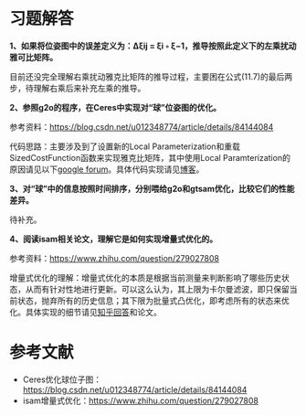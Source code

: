 # 习题解答

**1、如果将位姿图中的误差定义为：∆ξij = ξi ◦ ξ−1，推导按照此定义下的左乘扰动雅可比矩阵。**

目前还没完全理解右乘扰动雅克比矩阵的推导过程，主要困在公式(11.7)的最后两步，待理解右乘后来补充左乘的推导。


**2、参照g2o的程序，在Ceres中实现对“球”位姿图的优化。**

参考资料：https://blog.csdn.net/u012348774/article/details/84144084

代码思路：主要涉及到了设置新的Local Parameterization和重载SizedCostFunction函数来实现雅克比矩阵，其中使用Local Paramterization的原因请见以下[google forum](https://groups.google.com/forum/#!msg/ceres-solver/7HfF6DnCv7o/h38kAxYKAwAJ)。具体代码实现请见[博客](https://blog.csdn.net/u012348774/article/details/84144084)。


**3、对“球”中的信息按照时间排序，分别喂给g2o和gtsam优化，比较它们的性能差异。**

待补充。


**4、阅读isam相关论文，理解它是如何实现增量式优化的。**

参考资料：https://www.zhihu.com/question/279027808

增量式优化的理解：增量式优化的本质是根据当前测量来判断影响了哪些历史状态，从而有针对性地进行更新。可以这么认为，其上限为卡尔曼滤波，即只保留当前状态，抛弃所有的历史信息；其下限为批量式凸优化，即考虑所有的状态来优化。具体实现的细节请见[知乎回答](https://www.zhihu.com/question/279027808)和论文。



# 参考文献

- Ceres优化球位子图：https://blog.csdn.net/u012348774/article/details/84144084
- isam增量式优化：https://www.zhihu.com/question/279027808